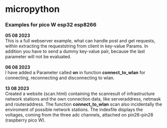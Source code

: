 # micropython
<h3>Examples for pico W esp32 esp8266</h3>
<b>05 08 2023</b><br>
This is a full webserver example, what can handle post and get requests, within extracting the requeststring from client in key-value Params. In addition you have to send a dummy key-value pair, because the last parameter will not be evaluated. 
<br><br>
<b>06 08 2023</b><br>
I have added a Parameter called <strong>on</strong> in function <strong>connect_to_wlan</strong> for connecting, reconnecting and disconnecting to wlan.
<br><br>
<b>13 08 2023</b><br>
Created a website (scan.html) containing the scanresult of infrastructure network stations and the own connection data, like serveraddress, netmask and routeraddress. The function <strong>connect_to_wlan</strong> scan also incidentally the enviroment of possible network stations. The indexfile displays the voltages, coming from the three adc channels, attached on pin26-pin28 (raspberry pico W).
    <br><br>

